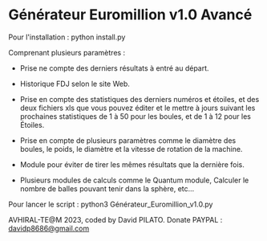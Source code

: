 # Générateur Euromillion v1.0 Avancé

Pour l'installation : python install.py

Comprenant plusieurs paramètres :

- Prise ne compte des derniers résultats à entré au départ.

- Historique FDJ selon le site Web.

- Prise en compte des statistiques des derniers numéros et étoiles, et des deux fichiers xls que vous pouvez éditer et le mettre à jours suivant les prochaines statistiques de 1 à 50 pour les boules, et de 1 à 12 pour les Étoiles.

- Prise en compte de plusieurs paramètres comme le diamètre des boules, le poids, le diamètre et la vitesse de rotation de la machine. 

- Module pour éviter de tirer les mêmes résultats que la dernière fois.

- Plusieurs modules de calculs comme le Quantum module, Calculer le nombre de balles pouvant tenir dans la sphère, etc...

Pour lancer le script : python3 Générateur_Euromillion_v1.0.py

AVHIRAL-TE@M 2023, coded by David PILATO. Donate PAYPAL : davidp8686@gmail.com
